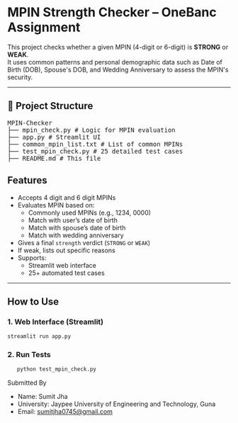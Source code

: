 # MPIN Strength Checker – OneBanc Assignment

This project checks whether a given MPIN (4-digit or 6-digit) is **STRONG** or **WEAK**.  
It uses common patterns and personal demographic data such as Date of Birth (DOB), Spouse's DOB, and Wedding Anniversary to assess the MPIN's security.

---

## 📁 Project Structure

<pre>MPIN-Checker
├── mpin_check.py # Logic for MPIN evaluation
├── app.py # Streamlit UI
├── common_mpin_list.txt # List of common MPINs
├── test_mpin_check.py # 25 detailed test cases
├── README.md # This file</pre>

## Features

- Accepts 4 digit and 6 digit MPINs
- Evaluates MPIN based on:
  - Commonly used MPINs (e.g., 1234, 0000)
  - Match with user’s date of birth
  - Match with spouse’s date of birth
  - Match with wedding anniversary
- Gives a final `strength` verdict (`STRONG` or `WEAK`)
- If weak, lists out specific reasons
- Supports:
  - Streamlit web interface
  - 25+ automated test cases

---

## How to Use

### 1. Web Interface (Streamlit)

```bash
streamlit run app.py
```

### 2. Run Tests

```bash
   python test_mpin_check.py
```

Submitted By

- Name: Sumit Jha
- University: Jaypee University of Engineering and Technology, Guna
- Email: sumitjha0745@gmail.com
